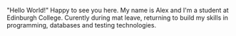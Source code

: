 "Hello World!" Happy to see you here. My name is Alex and I'm a student at Edinburgh College. Curently during mat leave, returning to build my skills in programming, databases and testing technologies.
